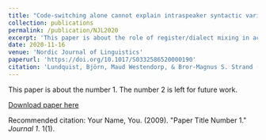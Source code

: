 ```yaml
---
title: "Code-switching alone cannot explain intraspeaker syntactic variability: Evidence from a spoken elicitation experiment."
collection: publications
permalink: /publication/NJL2020
excerpt: 'This paper is about the role of register/dialect mixing in accounting for syntactic variation within speakers.'
date: 2020-11-16
venue: 'Nordic Journal of Linguistics'
paperurl: 'https://doi.org/10.1017/S0332586520000190'
citation: 'Lundquist, Björn, Maud Westendorp, & Bror-Magnus S. Strand (2020). &quot;Code-switching alone cannot explain intraspeaker syntactic variability: Evidence from a spoken elicitation experiment.&quot; <i>Nordic Journal of Linguistics</i>, 43(3), 249-287.'
---
```

This paper is about the number 1. The number 2 is left for future work.

[Download paper here](https://doi.org/10.1017/S0332586520000190)

Recommended citation: Your Name, You. (2009). "Paper Title Number 1." <i>Journal 1</i>. 1(1).
